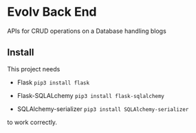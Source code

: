 # Evolv Back End

APIs for CRUD operations on a Database handling blogs

## Install

This project needs 

* Flask
`pip3 install flask`

* Flask-SQLALchemy
`pip3 install flask-sqlalchemy`

* SQLAlchemy-serializer
`pip3 install SQLAlchemy-serializer`

to work correctly.

